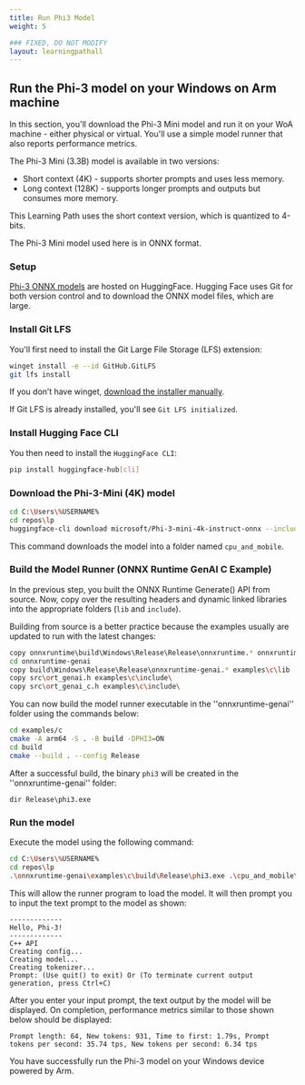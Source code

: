 ```yaml
---
title: Run Phi3 Model
weight: 5

### FIXED, DO NOT MODIFY
layout: learningpathall
---
```


## Run the Phi-3 model on your Windows on Arm machine

In this section, you'll download the Phi-3 Mini model and run it on your WoA machine - either physical or virtual. You'll use a simple model runner that also reports performance metrics.

The Phi-3 Mini (3.3B) model is available in two versions: 

- Short context (4K) - supports shorter prompts and uses less memory.
- Long context (128K) - supports longer prompts and outputs but consumes more memory.

This Learning Path uses the short context version, which is quantized to 4-bits.

The Phi-3 Mini model used here is in ONNX format.

### Setup

[Phi-3 ONNX models](https://huggingface.co/microsoft/Phi-3-mini-4k-instruct-onnx) are hosted on HuggingFace.
Hugging Face uses Git for both version control and to download the ONNX model files, which are large.

### Install Git LFS

You'll first need to install the Git Large File Storage (LFS) extension:

``` bash
winget install -e --id GitHub.GitLFS
git lfs install
```
If you don’t have winget, [download the installer manually](https://docs.github.com/en/repositories/working-with-files/managing-large-files/installing-git-large-file-storage?platform=windows).

If Git LFS is already installed, you'll see ``Git LFS initialized``.

### Install Hugging Face CLI

You then need to install the ``HuggingFace CLI``:
``` bash
pip install huggingface-hub[cli]
```

### Download the Phi-3-Mini (4K) model

``` bash
cd C:\Users\%USERNAME%
cd repos\lp
huggingface-cli download microsoft/Phi-3-mini-4k-instruct-onnx --include cpu_and_mobile/cpu-int4-rtn-block-32-acc-level-4/* --local-dir .
```
This command downloads the model into a folder named `cpu_and_mobile`.

### Build the Model Runner (ONNX Runtime GenAI C Example)

In the previous step, you built the ONNX Runtime Generate() API from source. Now, copy over the resulting headers and dynamic linked libraries into the appropriate folders (``lib`` and ``include``).

Building from source is a better practice because the examples usually are updated to run with the latest changes:

``` bash
copy onnxruntime\build\Windows\Release\Release\onnxruntime.* onnxruntime-genai\examples\c\lib
cd onnxruntime-genai
copy build\Windows\Release\Release\onnxruntime-genai.* examples\c\lib
copy src\ort_genai.h examples\c\include\
copy src\ort_genai_c.h examples\c\include\
```

You can now build the model runner executable in the ''onnxruntime-genai'' folder using the commands below:

``` bash
cd examples/c
cmake -A arm64 -S . -B build -DPHI3=ON
cd build
cmake --build . --config Release
```

After a successful build, the binary `phi3` will be created in the ''onnxruntime-genai'' folder:

```output
dir Release\phi3.exe
```

### Run the model

Execute the model using the following command:

``` bash
cd C:\Users\%USERNAME%
cd repos\lp
.\onnxruntime-genai\examples\c\build\Release\phi3.exe .\cpu_and_mobile\cpu-int4-rtn-block-32-acc-level-4\ cpu
```

This will allow the runner program to load the model. It will then prompt you to input the text prompt to the model as shown:

```output
-------------
Hello, Phi-3!
-------------
C++ API
Creating config...
Creating model...
Creating tokenizer...
Prompt: (Use quit() to exit) Or (To terminate current output generation, press Ctrl+C)
``` 

After you enter your input prompt, the text output by the model will be displayed. On completion, performance metrics similar to those shown below should be displayed:

```
Prompt length: 64, New tokens: 931, Time to first: 1.79s, Prompt tokens per second: 35.74 tps, New tokens per second: 6.34 tps
```
You have successfully run the Phi-3 model on your Windows device powered by Arm.
